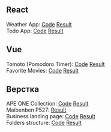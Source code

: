 ## React
Weather App: [Code](https://github.com/MarkusFletcher/weather-app)  [Result](https://weather-app-rosy-xi-72.vercel.app)\
Todo App: [Code](https://github.com/MarkusFletcher/todolist-typescript-nextjs-tailwind)  [Result](https://todolist-typescript-nextjs-tailwind.vercel.app)

## Vue
Tomoto (Pomodoro Timer): [Code](https://github.com/MarkusFletcher/tomoto) [Result](https://tomoto-two.vercel.app)\
Favorite Movies: [Code](https://github.com/MarkusFletcher/MyFavoriteMovies-Vue3) [Result](https://my-favorite-movies-nine.vercel.app)

## Верстка
APE ONE Collection: [Code](https://github.com/MarkusFletcher/ApeOne) [Result](https://markusfletcher.github.io/ApeOne/app/)\
Maibenben P527: [Result](https://shop-maibenben.ru/product-category/predzakazy/seriax/)\
Business landing page: [Code](https://github.com/MarkusFletcher/insystem) [Result](https://markusfletcher.github.io/port/insystem/index.html)\
Folders structure: [Code](https://github.com/MarkusFletcher/folder-tree-structure) [Result](https://markusfletcher.github.io/port/folder-tree-structure/)
